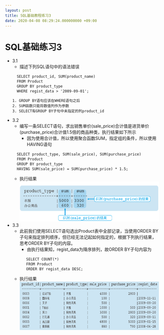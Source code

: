 ```yaml
---
layout: post
title: SQL基础教程练习3
date: 2020-04-08 08:29:24.000000000 +09:00
---
```


# SQL基础练习3
   + 3.1
      + 描述下列SQL语句中的语法错误
      ```
        SELECT product_id, SUM(product_name)
        FROM Product
        GROUP BY product_type
        WHERE regist_data > '2009-09-01';
      ```
         1. GROUP BY语句应该在WHERE语句之后
         2. SUM函数只能将数值列作为参数
         3. SELECT有GROUP BY子句中未指定的列product_id
   + 3.2
      + 编写一条SELECT语句，求出销售单价(sale_price)合计值是进货单价(purchase_price)合计值1.5倍的商品种类，执行结果如下所示
         + 因为使用合计值，所以使用聚合函数SUM，指定组的条件，所以使用HAVING语句
      ```
        SELECT product_type, SUM(sale_price), SUM(purchase_price)
        FROM Product
        GROUP BY product_type
        HAVING SUM(sale_price) = SUM(purchase_price) * 1.5;
      ```
      + 执行结果
      ![avatar](/assets/images/pra3.2.png)<br>
   + 3.3
      + 此前我们使用SELECT语句选出Product表中全部记录，当使用ORDER BY子句来指定排列顺序，但已经无法记起如何指定的，根据下列执行结果，思考ORDER BY子句的内容。
         + 由执行结果知，regist_data为降序排列，故ORDER BY子句内容为
         ```
            SELECT COUNT(*)
            FROM Product
            ORDER BY regist_data DESC;
         ```
      + 执行结果
      ![avatar](/assets/images/pra3.3.png)<br>